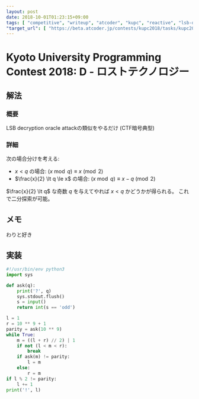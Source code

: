 ```yaml
---
layout: post
date: 2018-10-01T01:23:15+09:00
tags: [ "competitive", "writeup", "atcoder", "kupc", "reactive", "lsb-decryption-oracle-attack", "crypto" ]
"target_url": [ "https://beta.atcoder.jp/contests/kupc2018/tasks/kupc2018_d" ]
---
```


# Kyoto University Programming Contest 2018: D - ロストテクノロジー

## 解法

### 概要

LSB decryption oracle attackの類似をやるだけ (CTF暗号典型)

### 詳細

次の場合分けを考える:

-   $x \lt q$ の場合: $(x \bmod q) \equiv x \pmod{2}$
-   $\frac{x}{2} \lt q \le x$ の場合: $(x \bmod q) \equiv x - q \pmod{2}$

$\frac{x}{2} \lt q$ な奇数 $q$ を与えてやれば $x \lt q$ かどうかが得られる。
これで二分探索が可能。

## メモ

わりと好き

## 実装

``` python
#!/usr/bin/env python3
import sys

def ask(q):
    print('?', q)
    sys.stdout.flush()
    s = input()
    return int(s == 'odd')

l = 1
r = 10 ** 9 + 1
parity = ask(10 ** 9)
while True:
    m = ((l + r) // 2) | 1
    if not (l < m < r):
        break
    if ask(m) != parity:
        l = m
    else:
        r = m
if l % 2 != parity:
    l += 1
print('!', l)
```
